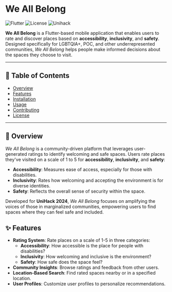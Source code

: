 # We All Belong

![Flutter](https://img.shields.io/badge/Flutter-v3.7.12-blue)
![License](https://img.shields.io/badge/license-MIT-green)
![Unihack](https://img.shields.io/badge/Unihack-2024-orange)

**We All Belong** is a Flutter-based mobile application that enables users to rate and discover places based on **accessibility**, **inclusivity**, and **safety**. Designed specifically for LGBTQIA+, POC, and other underrepresented communities, *We All Belong* helps people make informed decisions about the spaces they choose to visit.

---

## 📑 Table of Contents

- [Overview](#overview)
- [Features](#features)
- [Installation](#installation)
- [Usage](#usage)
- [Contributing](#contributing)
- [License](#license)

---

## 📖 Overview

*We All Belong* is a community-driven platform that leverages user-generated ratings to identify welcoming and safe spaces. Users rate places they've visited on a scale of 1 to 5 for **accessibility**, **inclusivity**, and **safety**:
- **Accessibility**: Measures ease of access, especially for those with disabilities.
- **Inclusivity**: Rates how welcoming and accepting the environment is for diverse identities.
- **Safety**: Reflects the overall sense of security within the space.

Developed for **UniHack 2024**, *We All Belong* focuses on amplifying the voices of those in marginalized communities, empowering users to find spaces where they can feel safe and included.

## ✨ Features

- **Rating System**: Rate places on a scale of 1-5 in three categories:
  - **Accessibility**: How accessible is the place for people with disabilities?
  - **Inclusivity**: How welcoming and inclusive is the environment?
  - **Safety**: How safe does the space feel?
- **Community Insights**: Browse ratings and feedback from other users.
- **Location-Based Search**: Find rated spaces nearby or in a specified location.
- **User Profiles**: Customize user profiles to personalize recommendations.

